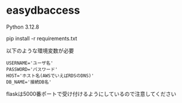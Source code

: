 # easydbaccess
Python 3.12.8

pip install -r requirements.txt

以下のような環境変数が必要
```
USERNAME='ユーザ名'
PASSWORD='パスワード'
HOST='ホスト名(AWSでいえばRDSのDNS)'
DB_NAME='接続DB名'
```

flaskは5000番ポートで受け付けるようにしているので注意してください